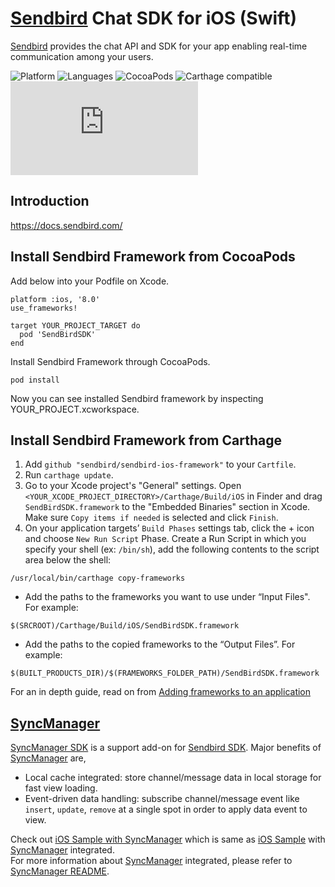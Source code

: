 # [Sendbird](https://sendbird.com) Chat SDK for iOS (Swift)

[Sendbird](https://sendbird.com) provides the chat API and SDK for your app enabling real-time communication among your users.

![[Platform](https://img.shields.io/badge/Platform-iOS-orange.svg)](https://cocoapods.org/pods/SendBirdSDK)
![[Languages](https://img.shields.io/badge/Language-Objective--C%20%7C%20Swift-orange.svg)](https://github.com/sendbird/sendbird-ios-framework)
![[CocoaPods](https://img.shields.io/badge/CocoaPods-compatible-green.svg)](https://cocoapods.org/pods/SendBirdSDK)
![[Carthage compatible](https://img.shields.io/badge/Carthage-compatible-4BC51D.svg?style=flat)](https://github.com/Carthage/Carthage)
![[Commercial License](https://img.shields.io/badge/License-Commercial-brightgreen.svg)](https://github.com/sendbird/sendbird-ios-framework/blob/master/LICENSE.md)

## Introduction



https://docs.sendbird.com/

## Install Sendbird Framework from CocoaPods

Add below into your Podfile on Xcode.

```
platform :ios, '8.0'
use_frameworks!

target YOUR_PROJECT_TARGET do
  pod 'SendBirdSDK'
end
```

Install Sendbird Framework through CocoaPods.

```
pod install
```

Now you can see installed Sendbird framework by inspecting YOUR_PROJECT.xcworkspace.

## Install Sendbird Framework from Carthage

1. Add `github "sendbird/sendbird-ios-framework"` to your `Cartfile`.
2. Run `carthage update`.
3. Go to your Xcode project's "General" settings. Open `<YOUR_XCODE_PROJECT_DIRECTORY>/Carthage/Build/iOS` in Finder and drag `SendBirdSDK.framework` to the "Embedded Binaries" section in Xcode. Make sure `Copy items if needed` is selected and click `Finish`.
4. On your application targets’ `Build Phases` settings tab, click the + icon and choose `New Run Script` Phase. Create a Run Script in which you specify your shell (ex: `/bin/sh`), add the following contents to the script area below the shell:
```
/usr/local/bin/carthage copy-frameworks
```
* Add the paths to the frameworks you want to use under “Input Files". For example:
```
$(SRCROOT)/Carthage/Build/iOS/SendBirdSDK.framework
```
* Add the paths to the copied frameworks to the “Output Files”. For example:
```
$(BUILT_PRODUCTS_DIR)/$(FRAMEWORKS_FOLDER_PATH)/SendBirdSDK.framework
```
For an in depth guide, read on from [Adding frameworks to an application](https://github.com/Carthage/Carthage#quick-start)

## [SyncManager](https://github.com/sendbird/sendbird-syncmanager-ios)
[SyncManager SDK](https://github.com/sendbird/sendbird-syncmanager-ios) is a support add-on for [Sendbird SDK](https://github.com/sendbird/sendbird-ios-framework). Major benefits of [SyncManager](https://github.com/sendbird/sendbird-syncmanager-ios) are,  
  
 * Local cache integrated: store channel/message data in local storage for fast view loading.  
 * Event-driven data handling: subscribe channel/message event like `insert`, `update`, `remove` at a single spot in order to apply data event to view.  
  
Check out [iOS Sample with SyncManager](https://github.com/sendbird/SendBird-iOS/tree/master/syncmanager) which is same as [iOS Sample](https://github.com/sendbird/SendBird-iOS) with [SyncManager](https://github.com/sendbird/sendbird-syncmanager-ios) integrated.    
For more information about [SyncManager](https://github.com/sendbird/sendbird-syncmanager-ios) integrated, please refer to [SyncManager README](https://github.com/sendbird/sendbird-syncmanager-ios/blob/master/README.md). 
